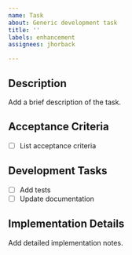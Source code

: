 ```yaml
---
name: Task
about: Generic development task
title: ''
labels: enhancement
assignees: jhorback

---
```


## Description
Add a brief description of the task.

## Acceptance Criteria
 - [ ] List acceptance criteria

## Development Tasks
- [ ] Add tests
- [ ] Update documentation

## Implementation Details
Add detailed implementation notes.
